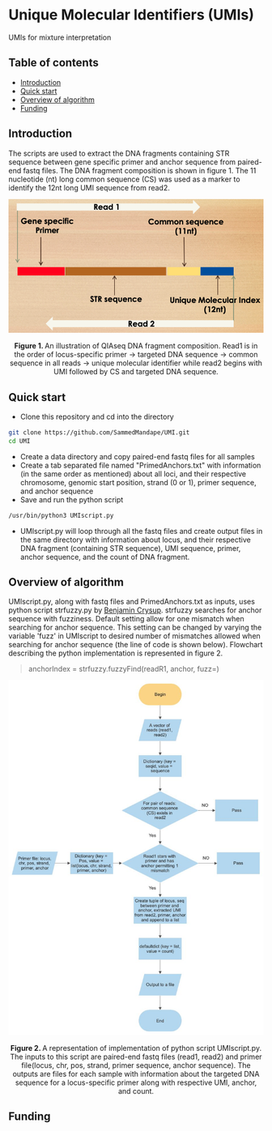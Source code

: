 <!-- PROJECT TITLE -->
# Unique Molecular Identifiers (UMIs)
UMIs for mixture interpretation

<!-- TABLE OF CONTENTS -->
## Table of contents
* [Introduction](#introduction)
* [Quick start](#quick-start)
* [Overview of algorithm](#overview-of-algorithm)
* [Funding](#funding)


<!-- Introduction -->
## Introduction
The scripts are used to extract the DNA fragments containing STR sequence between gene specific primer and anchor sequence from paired-end fastq files. The DNA fragment composition is shown in figure 1. The 11 nucleotide (nt) long common sequence (CS) was used as a marker to identify the 12nt long UMI sequence from read2.

<p align="center">
<img src="images/DNAfragComp.png" alt="Image">
<p style="text-align: center;"><strong>Figure 1. </strong> An illustration of QIAseq DNA fragment composition. Read1 is in the order of locus-specific primer -> targeted DNA sequence -> common sequence in all reads -> unique molecular identifier while read2 begins with UMI followed by CS and targeted DNA sequence.
</p>


<!-- Quick start -->
## Quick start  
* Clone this repository and cd into the directory
```bash
git clone https://github.com/SammedMandape/UMI.git
cd UMI
```

* Create a data directory and copy paired-end fastq files for all samples
* Create a tab separated file named "PrimedAnchors.txt" with information (in the same order as mentioned) about all loci, and their respective chromosome, genomic start position, strand (0 or 1), primer sequence, and anchor sequence
* Save and run the python script
```bash
/usr/bin/python3 UMIscript.py
```

* UMIscript.py will loop through all the fastq files and create output files in the same directory with information about locus, and their respective DNA fragment (containing STR sequence), UMI sequence, primer, anchor sequence, and the count of DNA fragment.


<!-- Overview of algorithm -->
## Overview of algorithm
UMIscript.py, along with fastq files and PrimedAnchors.txt as inputs, uses python script strfuzzy.py by [Benjamin Crysup](https://github.com/Benjamin-Crysup). strfuzzy searches for anchor sequence with fuzziness. Default setting allow for one mismatch when searching for anchor sequence. This setting can be changed by varying the variable 'fuzz' in UMIscript to desired number of mismatches allowed when searching for anchor sequence (the line of code is shown below). Flowchart describing the python implementation is represented in figure 2.

> anchorIndex = strfuzzy.fuzzyFind(readR1, anchor, fuzz=<numeric value of desired fuzziness>)

<p align="center">
<img src="images/Algo_flowchart.jpg" alt="Image">
<p style="text-align: center;"><strong>Figure 2. </strong> A representation of implementation of python script UMIscript.py. The inputs to this script are paired-end fastq files (read1, read2) and primer file(locus, chr, pos, strand, primer sequence, anchor sequence). The outputs are files for each sample with information about the targeted DNA sequence for a locus-specific primer along with respective UMI, anchor, and count.
</p>
</p>

## Funding
